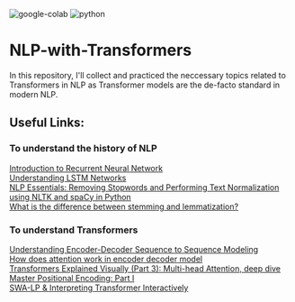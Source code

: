 ![google-colab]
![python]
# NLP-with-Transformers
In this repository, I'll collect and practiced the neccessary topics related to Transformers in NLP as Transformer models are the de-facto standard in modern NLP.


## Useful Links:

### To understand the history of NLP
<a href="https://www.geeksforgeeks.org/introduction-to-recurrent-neural-network/" target="_blank">Introduction to Recurrent Neural Network </a> <br/>
<a href="https://colah.github.io/posts/2015-08-Understanding-LSTMs/" target="_blank">Understanding LSTM Networks</a><br/>
<a href="https://www.analyticsvidhya.com/blog/2019/08/how-to-remove-stopwords-text-normalization-nltk-spacy-gensim-python/" target="_blank">NLP Essentials: Removing Stopwords and Performing Text Normalization using NLTK and spaCy in Python</a><br/>
<a href="https://blog.bitext.com/what-is-the-difference-between-stemming-and-lemmatization/" target="_blank">What is the difference between stemming and lemmatization?</a>
<a href="" target="_blank"></a><br/>

### To understand Transformers

<a href="https://towardsdatascience.com/understanding-encoder-decoder-sequence-to-sequence-model-679e04af4346" target="_blank">Understanding Encoder-Decoder Sequence to Sequence Modeling</a><br/>
<a href="https://machinelearningmastery.com/how-does-attention-work-in-encoder-decoder-recurrent-neural-networks/" target="_blank">How does attention work in encoder decoder model</a><br/>
<a href="https://towardsdatascience.com/transformers-explained-visually-part-3-multi-head-attention-deep-dive-1c1ff1024853" target="_blank">Transformers Explained Visually (Part 3): Multi-head Attention, deep dive </a><br/>
<a href="https://towardsdatascience.com/master-positional-encoding-part-i-63c05d90a0c3
https://kazemnejad.com/blog/transformer_architecture_positional_encoding/" target="_blank">Master Positional Encoding: Part I </a><br/>
<a href="https://www.kaggle.com/rhtsingh/swa-apex-amp-interpreting-transformers-in-torch" target="_blank">SWA-LP & Interpreting Transformer Interactively</a><br/>

[google-colab]: https://img.shields.io/badge/notebook-colab%20notebook-orange 
[python]: https://img.shields.io/badge/python-3.7-blue
